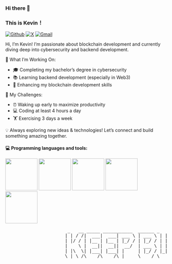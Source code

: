### Hi there 👋 
### This is Kevin！

[![Github](https://img.shields.io/badge/-Github-000?style=flat&logo=Github&logoColor=white)](https://github.com/xwwkk)
[![X](https://img.shields.io/badge/-X-black?style=flat&logo=X&logoColor=white)](https://x.com/Kev1nWeb3)
[![Gmail](https://img.shields.io/badge/-Gmail-c14438?style=flat&logo=Gmail&logoColor=white)](mailto:x3137132963@gmail.com)

Hi, I’m Kevin! I’m passionate about blockchain development and currently diving deep into cybersecurity and backend development.

🚀 What I’m Working On:
- 🎓 Completing my bachelor’s degree in cybersecurity
- 📚 Learning backend development (especially in Web3)
- 🔗 Enhancing my blockchain development skills

🎯 My Challenges:
- ⏰ Waking up early to maximize productivity
- 💻 Coding at least 4 hours a day
- 🏋️ Exercising 3 days a week

💡 Always exploring new ideas & technologies! Let’s connect and build something amazing together.

#### :computer: Programming languages and tools: 
<p align="left">
    <img src="https://www.vectorlogo.zone/logos/python/python-ar21.svg" width="100">
    <img src="https://www.vectorlogo.zone/logos/java/java-ar21.svg" width="100">
    <img src="https://www.vectorlogo.zone/logos/javascript/javascript-ar21.svg" width="100">
    <img src="https://www.vectorlogo.zone/logos/ethereum/ethereum-ar21.svg" width="100">
    <img src="https://www.vectorlogo.zone/logos/bitcoin/bitcoin-ar21.svg" width="100">
</p>

<!-- 
   Closing Banner 
-->
<p align="center">
<pre>
                       _   __ _____ ___________  ______ _   _ _____ _    ______ _____ _   _ _____ 
                      | | / /|  ___|  ___| ___ \ | ___ \ | | |_   _| |   |  _  \_   _| \ | |  __ \
                      | |/ / | |__ | |__ | |_/ / | |_/ / | | | | | | |   | | | | | | |  \| | |  \/
                      |    \ |  __||  __||  __/  | ___ \ | | | | | | |   | | | | | | | . ` | | __ 
                      | |\  \| |___| |___| |     | |_/ / |_| |_| |_| |___| |/ / _| |_| |\  | |_\ \
                      \_| \_/\____/\____/\_|     \____/ \___/ \___/\_____/___/  \___/\_| \_/\____/
</pre>
</p>

